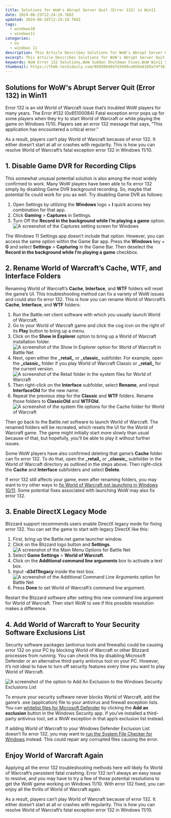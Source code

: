 ```yaml
---
title: Solutions for WoW's Abrupt Server Quit (Error 132) in Win11
date: 2024-06-25T12:24:19.766Z
updated: 2024-06-26T12:24:19.766Z
tags:
  - windows10
  - windows11
categories:
  - os
  - windows 11
description: This Article Describes Solutions for WoW's Abrupt Server Quit (Error 132) in Win11
excerpt: This Article Describes Solutions for WoW's Abrupt Server Quit (Error 132) in Win11
keywords: WoW Error 132 Solutions,WoW Sudden Shutdown Fixes,WoW Win11 Server Issue,WoW Crash Windows 11 Troubleshoot,WoW Abrupt Quit Remedy,WoW Error 132 Remedies,WoW Instability Resolution
thumbnail: https://thmb.techidaily.com/058506d9dfd3499ce050a0189a74f361c7f5cd9f1ab1cb47d3f2f93a3bce610c.jpg
---
```


## Solutions for WoW's Abrupt Server Quit (Error 132) in Win11

 Error 132 is an old World of Warcraft issue that’s troubled WoW players for many years. The Error #132 (0x85100084) Fatal exception error pops up for some players when they try to start World of Warcraft or while playing the game on Windows 11/10\. Players see an error 132 message that says, “This application has encountered a critical error.”

 As a result, players can’t play World of Warcraft because of error 132\. It either doesn’t start at all or crashes with regularity. This is how you can resolve World of Warcraft’s fatal exception error 132 in Windows 11/10\.

## 1\. Disable Game DVR for Recording Clips

 This somewhat unusual potential solution is also among the most widely confirmed to work. Many WoW players have been able to fix error 132 simply by disabling Game DVR background recording. So, maybe that potential fix could work for you as well. Try disabling Game DVR as follows:

1. Open Settings by utilizing the **Windows** logo + **I** quick access key combination for that app.
2. Click **Gaming** \> **Captures** in Settings.
3. Turn Off the **Record in the background while I’m playing a game** option.  
![A screenshot of the Captures setting screen for Windows](https://static1.makeuseofimages.com/wordpress/wp-content/uploads/2023/06/record-in-the-background-option.jpg)

 The Windows 11 Settings app doesn’t include that option. However, you can access the same option within the Game Bar app. Press the **Windows** key + **G** and select **Settings** \> **Capturing** in the Game Bar. Then deselect the **Record in the background while I’m playing a game** checkbox.

## 2\. Rename World of Warcraft’s Cache, WTF, and Interface Folders

 Renaming World of Warcraft’s **Cache**, **Interface**, and **WTF** folders will reset the game’s UI. This troubleshooting method can fix a variety of WoW issues and could also fix error 132\. This is how you can rename World of Warcraft’s **Cache**, **Interface**, and **WTF** folders:

1. Run the Battle.net client software with which you usually launch World of Warcraft.
2. Go to your World of Warcraft game and click the cog icon on the right of its **Play** button to bring up a menu.
3. Click on the **Show in Explorer** option to bring up a World of Warcraft installation folder.  
![A screenshot of the Show In Explorer option for World of Warcraft in Battle Net](https://static1.makeuseofimages.com/wordpress/wp-content/uploads/2023/06/show-in-file-explorer.jpg)
4. Next, open either the **\_retail\_** or **\_classic\_** subfolder. For example, open the **\_classic\_** folder if you play World of Warcraft Classic or **\_retail\_** for the current version.  
![A screenshot of the Retail folder in the system files for World of Warcraft](https://static1.makeuseofimages.com/wordpress/wp-content/uploads/2023/06/retail-folder.jpg)
5. Then right-click on the **Interface** subfolder, select **Rename**, and input **InterfaceOld** for the new name.
6. Repeat the previous step for the **Classic** and **WTF** folders. Rename those folders to **ClassicOld** and **WTFOld**.  
![A screenshot of the system file options for the Cache folder for World of Warcraft](https://static1.makeuseofimages.com/wordpress/wp-content/uploads/2023/06/rename-option.jpg)

 Then go back to the Battle.net software to launch World of Warcraft. The renamed folders will be recreated, which resets the UI for the World of Warcraft game. The game might initially start more slowly than usual because of that, but hopefully, you’ll be able to play it without further issues.

 Some WoW players have also confirmed deleting that game’s **Cache** folder can fix error 132\. To do that, open the **\_retail\_** or **\_classic\_** subfolder in the World of Warcraft directory as outlined in the steps above. Then right-click the **Cache** and **Interface** subfolders and select **Delete**.

 If error 132 still affects your game, even after renaming folders, you may want to try other ways to [fix World of Warcraft not launching in Windows 10/11](https://www.makeuseof.com/windows-11-10-world-of-warcraft-not-launching/). Some potential fixes associated with launching WoW may also fix error 132\.

## 3\. Enable DirectX Legacy Mode

 Blizzard support recommends users enable DirectX legacy mode for fixing error 132\. You can set the game to start with legacy DirectX like this:

1. First, bring up the Battle.net game launcher window.
2. Click on the Blizzard logo button and **Settings**.  
![A screenshot of the Main Menu Options for Battle Net](https://static1.makeuseofimages.com/wordpress/wp-content/uploads/2023/06/settings-menu-option.jpg)
3. Select **Game Settings** \> **World of Warcraft**.
4. Click on the **Additional command line arguments** box to activate a text box.
5. Input **\-d3d11legacy** inside the text box.  
![A screenshot of the Additional Command Line Arguments option for Battle Net](https://static1.makeuseofimages.com/wordpress/wp-content/uploads/2023/06/game-settings-tab.jpg)
6. Press **Done** to set World of Warcraft’s command line argument.

 Restart the Blizzard software after setting this new command line argument for World of Warcraft. Then start WoW to see if this possible resolution makes a difference.

## 4\. Add World of Warcraft to Your Security Software Exclusions List

 Security software packages (antivirus tools and firewalls) could be causing error 132 on your PC by blocking World of Warcraft or other Blizzard processes from running. You can check this by disabling Microsoft Defender or an alternative third-party antivirus tool on your PC. However, it’s not ideal to have to turn off security features every time you want to play World of Warcraft.

![A screenshot of the option to Add An Exclusion to the Windows Security Exclusions List](https://static1.makeuseofimages.com/wordpress/wp-content/uploads/2023/06/add-an-exclusion.jpg)

 To ensure your security software never blocks World of Warcraft, add the game’s .exe (application) file to your antivirus and firewall exception lists. You can [whitelist files for Microsoft Defender](https://www.makeuseof.com/how-to-whitelist-files-windows-defender/#:~:text=Under%20Protection%20areas%2C%20select%20Virus,type%2C%20or%20process%20to%20exclude.) by clicking the **Add an exclusion** button in the Windows Security app. If you’ve installed a third-party antivirus tool, set a WoW exception in that app’s exclusion list instead.

 If adding World of Warcraft to your Windows Defender Exclusion List doesn’t fix error 132, you may want to [run the System File Checker for Windows](https://www.makeuseof.com/system-file-checker-sfc-windows/) instead. This could repair any corrupted files causing the error.

## Enjoy World of Warcraft Again

 Applying all the error 132 troubleshooting methods here will likely fix World of Warcraft’s persistent fatal crashing. Error 132 isn’t always an easy issue to resolve, and you may have to try a few of those potential resolutions to get the WoW game working on Windows 11/10\. With error 132 fixed, you can enjoy all the thrills of World of Warcraft again.

 As a result, players can’t play World of Warcraft because of error 132\. It either doesn’t start at all or crashes with regularity. This is how you can resolve World of Warcraft’s fatal exception error 132 in Windows 11/10\.



<ins class="adsbygoogle"
      style="display:block"
      data-ad-client="ca-pub-7571918770474297"
      data-ad-slot="8358498916"
      data-ad-format="auto"
      data-full-width-responsive="true"></ins>